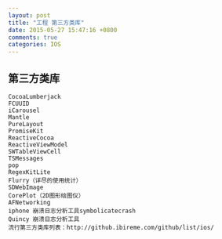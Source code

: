 ```yaml
---
layout: post
title: "工程 第三方类库"
date: 2015-05-27 15:47:16 +0800
comments: true
categories: IOS
---
```

## 第三方类库
    CocoaLumberjack
    FCUUID
    iCarousel
    Mantle
    PureLayout
    PromiseKit
    ReactiveCocoa
    ReactiveViewModel
    SWTableViewCell
    TSMessages
    pop
    RegexKitLite
    Flurry（详尽的使用统计）
    SDWebImage
    CorePlot（2D图形绘图仪）
    AFNetworking
    iphone 崩溃日志分析工具symbolicatecrash
    Quincy 崩溃日志分析工具
    流行第三方类库列表：http://github.ibireme.com/github/list/ios/
